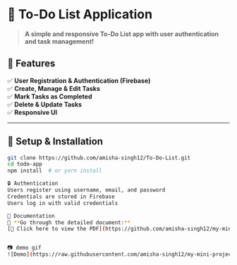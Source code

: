 # 📝 To-Do List Application

> **A simple and responsive To-Do List app with user authentication and task management!**  

## 🚀 Features  
✅ **User Registration & Authentication (Firebase)**  
✅ **Create, Manage & Edit Tasks**  
✅ **Mark Tasks as Completed**  
✅ **Delete & Update Tasks**  
✅ **Responsive UI**  

---

## 📂 Setup & Installation  

```bash
git clone https://github.com/amisha-singh12/To-Do-List.git
cd todo-app
npm install  # or yarn install

🔒 Authentication
Users register using username, email, and password
Credentials are stored in Firebase
Users log in with valid credentials

📄 Documentation
📄 **Go through the detailed document:**  
[📌 Click here to view the PDF](https://github.com/amisha-singh12/my-mini-projects/raw/main/To%20Do%20List/to%20do%20app.pdf)


📷 demo gif
![Demo](https://raw.githubusercontent.com/amisha-singh12/my-mini-projects/main/To%20Do%20List/Untitled%20video%20-%20Made%20with%20Clipchamp.gif)


